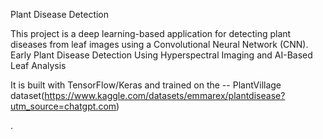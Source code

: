 Plant Disease Detection

This project is a deep learning-based application for detecting plant diseases from leaf images using a Convolutional Neural Network (CNN).
 Early Plant Disease Detection Using Hyperspectral  Imaging and AI-Based Leaf Analysis

It is built with TensorFlow/Keras and trained on the -- PlantVillage dataset(https://www.kaggle.com/datasets/emmarex/plantdisease?utm_source=chatgpt.com)

.
